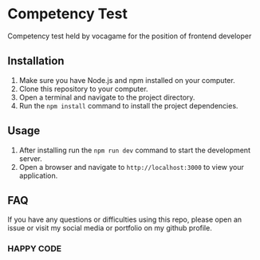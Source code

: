 # Competency Test

Competency test held by vocagame for the position of frontend developer

## Installation

1. Make sure you have Node.js and npm installed on your computer.
2. Clone this repository to your computer.
3. Open a terminal and navigate to the project directory.
4. Run the `npm install` command to install the project dependencies.

## Usage

1. After installing run the `npm run dev` command to start the development server.
2. Open a browser and navigate to `http://localhost:3000` to view your application.

## FAQ

If you have any questions or difficulties using this repo, please open an issue or visit my social media or portfolio on my github profile.

### HAPPY CODE
